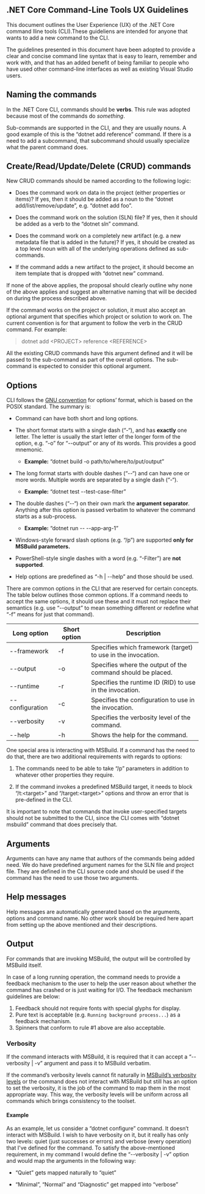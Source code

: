 .NET Core Command-Line Tools UX Guidelines
-------------------------------------------

This document outlines the User Experience (UX) of the .NET Core command lline tools (CLI).These guideliens are intended for anyone that wants to add a new command to the CLI. 

The guidelines presented in this document have been adopted to provide a clear and concise 
command line syntax that is easy to learn, remember and work with, and that has an added benefit 
of being familiar to people who have used other command-line interfaces as well as existing 
Visual Studio users. 

## Naming the commands

In the .NET Core CLI, commands should be **verbs**. This rule was adopted
because most of the commands do *something*.

Sub-commands are supported in the CLI, and they are usually nouns. A good
example of this is the “dotnet add reference” command. If there is a need to add
a subcommand, that subcommand should usually specialize what the parent command
does.

## Create/Read/Update/Delete (CRUD) commands
New CRUD commands should be named according to the following logic:

-   Does the command work on data in the project (either properties or
    items)? If yes, then it should be added as a noun to the “dotnet
    add/list/remove/update”, e.g. “dotnet add foo”.

-   Does the command work on the solution (SLN) file? If yes, then it should be
    added as a verb to the “dotnet sln” command.

-   Does the command work on a completely new artifact (e.g. a new metadata file
    that is added in the future)? If yes, it should be created as a top level
    noun with all of the underlying operations defined as sub-commands.

-   If the command adds a new artifact to the project, it should become an item
    template that is dropped with “dotnet new” command.


If none of the above applies, the proposal should clearly outline why none of
the above applies and suggest an alternative naming that will be decided on
during the process described above.

If the command works on the project or solution, it must also accept an optional
argument that specifies which project or solution to work on. The current
convention is for that argument to follow the verb in the CRUD command. For
example:

>   dotnet add \<PROJECT\> reference \<REFERENCE\>

All the existing CRUD commands have this argument defined and it will be passed
to the sub-command as part of the overall options. The sub-command is expected
to consider this optional argument.

## Options 
CLI follows the [GNU convention](https://www.gnu.org/prep/standards/html_node/Command_002dLine-Interfaces.html) for options’ format, which is based on the POSIX
standard. The summary is:

-   Command can have both short and long options.

-   The short format starts with a single dash (“-“), and has **exactly** one
    letter. The letter is usually the start letter of the longer form of the
    option, e.g. “-o” for “--output” or any of its words. This provides a good
    mnemonic.

    -   **Example:** “dotnet build -o path/to/where/to/put/output”

-   The long format starts with double dashes (“--“) and can have one or more
    words. Multiple words are separated by a single dash (“-“).

    -   **Example:** “dotnet test --test-case-filter”

-   The double dashes (“--“) on their own mark the **argument separator**.
    Anything after this option is passed verbatim to whatever the command starts
    as a sub-process.

    -   **Example:** “dotnet run -- --app-arg-1”

-   Windows-style forward slash options (e.g. “/p”) are supported **only for
    MSBuild parameters.**

-   PowerShell-style single dashes with a word (e.g. “-Filter”) are **not
    supported**.

-   Help options are predefined as “-h \| --help” and those should be used.

There are common options in the CLI that are reserved for certain concepts. The
table below outlines those common options. If a command needs to accept the same
options, it should use these and it must not replace their semantics (e.g. use
“--output” to mean something different or redefine what “-f” means for just that
command).

| Long option      | Short option | Description                                                  |
|------------------|--------------|--------------------------------------------------------------|
| \--framework     | \-f          | Specifies which framework (target) to use in the invocation. |
| \--output        | \-o          | Specifies where the output of the command should be placed.  |
| \--runtime       | \-r          | Specifies the runtime ID (RID) to use in the invocation.     |
| \--configuration | \-c          | Specifies the configuration to use in the invocation.        |
| \--verbosity     | \-v          | Specifies the verbosity level of the command.                |
| \--help          | \-h          | Shows the help for the command.                              |

One special area is interacting with MSBuild. If a command has the need to do
that, there are two additional requirements with regards to options:

1.  The commands need to be able to take “/p” parameters in addition to whatever
    other properties they require.

2.  If the command invokes a predefined MSBuild target, it needs to block
    “/t:\<target\>” and “/target:\<target\>” options and throw an error that is
    pre-defined in the CLI.

It is important to note that commands that invoke user-specified targets
should not be submitted to the CLI, since the CLI comes with “dotnet msbuild”
command that does precisely that.

## Arguments
Arguments can have any name that authors of the commands being added need. We do have predefined
argument names for the SLN file and project file. They are defined in the CLI
source code and should be used if the command has the need to use those two
arguments.

## Help messages
Help messages are automatically generated based on the arguments, options and
command name. No other work should be required here apart from setting up the
above mentioned and their descriptions.

## Output 
For commands that are invoking MSBuild, the output will be controlled by MSBuild
itself.

In case of a long running operation, the command needs to provide a feedback
mechanism to the user to help the user reason about whether the command has
crashed or is just waiting for I/O. The feedback mechanism guidelines are below:

1. Feedback should not require fonts with special glyphs for display. 
2. Pure text is acceptable (e.g. `Running background process...`) as a feedback mechanism. 
3. Spinners that conform to rule \#1 above are also acceptable.


### Verbosity
If the command interacts with MSBuild, it is required that it can accept a
“--verbosity \| -v” argument and pass it to MSBuild verbatim.

If the command’s verbosity levels cannot fit naturally in [MSBuild’s verbosity levels](https://docs.microsoft.com/en-us/visualstudio/msbuild/msbuild-command-line-reference) or the command does not interact with MSBuild but still has an option to set the verbosity, it
is the job of the command to map them in the most appropriate way. This way, the
verbosity levels will be uniform across all commands which brings consistency to
the toolset.

#### Example
As an example, let us consider a “dotnet configure” command. It doesn’t interact
with MSBuild. I wish to have verbosity on it, but it really has only two levels:
quiet (just successes or errors) and verbose (every operation) that I've defined for the command. To satisfy the
above-mentioned requirement, in my command I would define the “--verbosity \|
-v” option and would map the arguments in the following way:

-   “Quiet” gets mapped naturally to “quiet”

-   “Minimal”, “Normal” and “Diagnostic” get mapped into “verbose”
